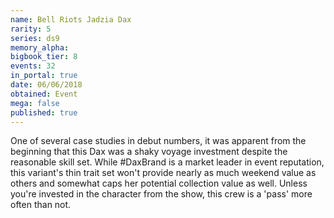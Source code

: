 ```yaml
---
name: Bell Riots Jadzia Dax
rarity: 5
series: ds9
memory_alpha:
bigbook_tier: 8
events: 32
in_portal: true
date: 06/06/2018
obtained: Event
mega: false
published: true
---
```


One of several case studies in debut numbers, it was apparent from the beginning that this Dax was a shaky voyage investment despite the reasonable skill set. While #DaxBrand is a market leader in event reputation, this variant's thin trait set won't provide nearly as much weekend value as others and somewhat caps her potential collection value as well. Unless you're invested in the character from the show, this crew is a 'pass' more often than not.

